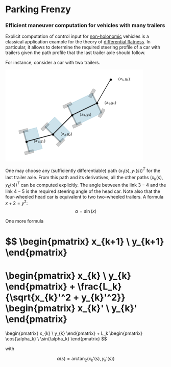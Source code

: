 # Parking Frenzy

### Efficient maneuver computation for vehicles with many trailers

Explicit computation of control input for [non-holonomic](https://en.wikipedia.org/wiki/Nonholonomic_system) vehicles is a classical application example for the theory of [differential flatness](https://en.wikipedia.org/wiki/Flatness_(systems_theory)). In particular, it allows to determine the required steering profile of a car with trailers given the path profile that the last trailer axle should follow.

For instance, consider a car with two trailers. 

![](figures/train.png)

One may choose any (sufficiently differentiable) path $(x_1(s),y_1(s))^T$ for the last trailer axle. From this path and its derivatives, all the other paths $(x_k(s),y_k(s))^T$ can be computed explicitly. The angle between the link $3-4$ and the link $4-5$ is the required steering angle of the head car. Note also that the four-wheeled head car is equivalent to two two-wheeled trailers.
A formula $x+2=y^2$:
$$\alpha=\sin(x)$$

One more formula

$$
\begin{pmatrix}
x_{k+1} \\
y_{k+1}
\end{pmatrix}
=
\begin{pmatrix}
x_{k} \\
y_{k}
\end{pmatrix}
+
\frac{L_k}{\sqrt{x_{k}'^2 + y_{k}'^2}}
\begin{pmatrix}
x_{k}' \\
y_{k}'
\end{pmatrix}
=
\begin{pmatrix}
x_{k} \\
y_{k}
\end{pmatrix}
+
L_k
\begin{pmatrix}
\cos{\alpha_k} \\
\sin{\alpha_k}
\end{pmatrix}
$$

with

$$ \alpha(s) = \arctan_2(x_{k}'(s),y_{k}'(s)) $$


